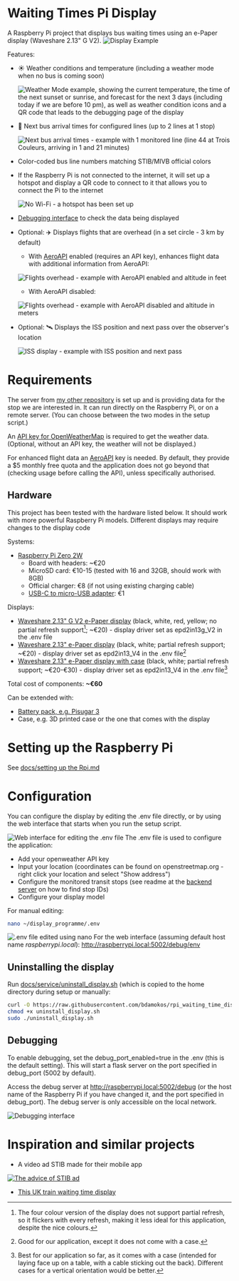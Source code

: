 # Waiting Times Pi Display

A Raspberry Pi project that displays bus waiting times using an e-Paper display (Waveshare 2.13" G V2).
![Display Example](docs/images/display_example.jpg)

Features:
- ☀️ Weather conditions and temperature (including a weather mode when no bus is coming soon)

    ![Weather Mode example, showing the current temperature, the time of the next sunset or sunrise, and forecast for the next 3 days (including today if we are before 10 pm), as well as weather condition icons and a QR code that leads to the debugging page of the display](docs/images/weather%20mode%20with%20dithered%20weather%20icons.png)
- 🚌 Next bus arrival times for configured lines (up to 2 lines at 1 stop)

    ![Next bus arrival times - example with 1 monitored line (line 44 at Trois Couleurs, arriving in 1 and 21 minutes)](docs/images/stop_display_1line.png)

- Color-coded bus line numbers matching STIB/MIVB official colors
- If the Raspberry Pi is not connected to the internet, it will set up a hotspot and display a QR code to connect to it that allows you to connect the Pi to the internet

    ![No Wi-Fi - a hotspot has been set up](docs/images/no_wifi.png)
- [Debugging interface](#debugging) to check the data being displayed

- Optional: ✈️ Displays flights that are overhead (in a set circle - 3 km by default)
    - With [AeroAPI](https://www.flightaware.com/commercial/aeroapi) enabled (requires an API key), enhances flight data with additional information from AeroAPI:

    ![Flights overhead - example with AeroAPI enabled and altitude in feet](docs/images/flight_display_with_aeroapi.png)
    - With AeroAPI disabled:

    ![Flights overhead - example with AeroAPI disabled and altitude in meters](docs/images/flight_display_without_aeroapi.png)

- Optional: 🛰️ Displays the ISS position and next pass over the observer's location

    ![ISS display - example with ISS position and next pass](docs/images/iss_tracking.png)

# Requirements
The server from [my other repository](https://github.com/bdamokos/brussels_transit) is set up and is providing data for the stop we are interested in. It can run directly on the Raspberry Pi, or on a remote server. (You can choose between the two modes in the setup script.)

An [API key for OpenWeatherMap](https://openweathermap.org/appid) is required to get the weather data. (Optional, without an API key, the weather will not be displayed.)

For enhanced flight data an [AeroAPI](https://www.flightaware.com/commercial/aeroapi) key is needed. By default, they provide a $5 monthly free quota and the application does not go beyond that (checking usage before calling the API), unless specifically authorised.

## Hardware
This project has been tested with the hardware listed below. It should work with more powerful Raspberry Pi models. Different displays may require changes to the display code

Systems:
- [Raspberry Pi Zero 2W](https://www.raspberrypi.com/products/raspberry-pi-zero-2-w/)
  - Board with headers: ~€20
  - MicroSD card: €10-15 (tested with 16 and 32GB, should work with 8GB)
  - Official charger: €8 (if not using existing charging cable)
  - [USB-C to micro-USB adapter](https://www.raspberrypi.com/products/usb-b-to-usb-c-adapter/): €1

Displays:
- [Waveshare 2.13" G V2 e-Paper display](https://www.waveshare.com/2.13inch-e-Paper-HAT-G.htm) (black, white, red, yellow; no partial refresh support[^1]; ~€20) - display driver set as epd2in13g_V2 in the .env file
- [Waveshare 2.13" e-Paper display](https://www.waveshare.com/2.13inch-e-paper-hat.htm) (black, white; partial refresh support; ~€20) - display driver set as epd2in13_V4 in the .env file[^2]
- [Waveshare 2.13" e-Paper display with case](https://www.waveshare.com/2.13inch-Touch-e-Paper-HAT-with-case.htm) (black, white; partial refresh support; ~€20-€30) - display driver set as epd2in13_V4 in the .env file[^3]

Total cost of components: **~€60**

Can be extended with:
- [Battery pack, e.g. Pisugar 3](https://www.amazon.com/dp/B07Z333333)
- Case, e.g. 3D printed case or the one that comes with the display

[^1]: The four colour version of the display does not support partial refresh, so it flickers with every refresh, making it less ideal for this application, despite the nice colours.
[^2]: Good for our application, except it does not come with a case.
[^3]: Best for our application so far, as it comes with a case (intended for laying face up on a table, with a cable sticking out the back). Different cases for a vertical orientation would be better.

# Setting up the Raspberry Pi
See [docs/setting up the Rpi.md](docs/setting%20up%20the%20Rpi.md)

# Configuration

You can configure the display by editing the .env file directly, or by using the web interface that starts when you run the setup script.

![Web interface for editing the .env file](docs/images/edit_env.png)
The .env file is used to configure the application:
- Add your openweather API key
- Input your location (coordinates can be found on openstreetmap.org - right click your location and select "Show address")
- Configure the monitored transit stops (see readme at the [backend server](https://github.com/bdamokos/brussels_transit) on how to find stop IDs)
- Configure your display model

For manual editing:
``` bash
nano ~/display_programme/.env
```
![.env file edited using nano](docs/images/nano_env.png)
For the web interface (assuming default host name _raspberrypi.local_): http://raspberrypi.local:5002/debug/env



## Uninstalling the display
Run [docs/service/uninstall_display.sh](docs/service/uninstall_display.sh) (which is copied to the home directory during setup or manually:
``` bash
curl -O https://raw.githubusercontent.com/bdamokos/rpi_waiting_time_display/main/docs/service/uninstall_display.sh
chmod +x uninstall_display.sh
sudo ./uninstall_display.sh
```

## Debugging
To enable debugging, set the debug_port_enabled=true in the .env (this is the default setting). This will start a flask server on the port specified in debug_port (5002 by default).
 
 Access the debug server at http://raspberrypi.local:5002/debug (or the host name of the Raspberry Pi if you have changed it, and the port specified in debug_port). The debug server is only accessible on the local network.

![Debugging interface](docs/images/debug_screen.png)

# Inspiration and similar projects
- A video ad STIB made for their mobile app

[![The advice of STIB ad](https://img.youtube.com/vi/scZsaJL7S8U/0.jpg)](https://www.youtube.com/watch?v=scZsaJL7S8U)
- [This UK train waiting time display](https://github.com/chrisys/train-departure-display)


